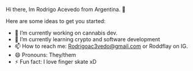 Hi there, Im Rodrigo Acevedo from Argentina. 👋

Here are some ideas to get you started:

- 🔭 I’m currently working on cannabis dev.
- 🌱 I’m currently learning crypto and software development
- 📫 How to reach me: Rodrigoac3vedo@gmail.com or Roddflay on IG.
- 😄 Pronouns: They/them
- ⚡ Fun fact: I love finger skate xD


